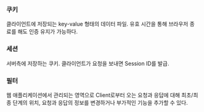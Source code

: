 ### 쿠키
클라이언트에 저장되는 key-value 형태의 데이터 파일. 유효 시간을 통해 브라우저 종료를 해도 인증 유지가 가능하다.

### 세션
서버측에 저장하는 쿠키. 클라이언트가 요청을 보내면 Session ID를 발급.

### 필터
웹 애플리케이션에서 관리되는 영역으로 Client로부터 오는 요청과 응답에 대해 최초/최종 단계의 위치, 요청과 응답의 정보를 변경하거나 부가적인 기능을 추가할 수 있다.